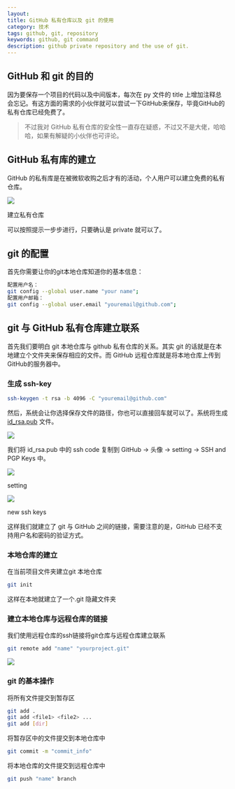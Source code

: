 ```yaml
---
layout:
title: GitHub 私有仓库以及 git 的使用
category: 技术
tags: github, git, repository
keywords: github, git command
description: github private repository and the use of git.
---
```


## GitHub 和 git 的目的

因为要保存一个项目的代码以及中间版本，每次在 py 文件的 title 上增加注释总会忘记。有这方面的需求的小伙伴就可以尝试一下GitHub来保存，毕竟GitHub的私有仓库已经免费了。

> 不过我对 GitHub 私有仓库的安全性一直存在疑惑，不过又不是大佬，哈哈哈，如果有解疑的小伙伴也可评论。

## GitHub 私有库的建立

GitHub 的私有库是在被微软收购之后才有的活动，个人用户可以建立免费的私有仓库。

![](https://picx.zhimg.com/v2-d4398cf34d38782b10820678a2dd6cd3_1440w.jpg)

建立私有仓库

可以按照提示一步步进行，只要确认是 private 就可以了。

## git 的配置

首先你需要让你的git本地仓库知道你的基本信息：

```bash
配置用户名：
git config --global user.name "your name";
配置用户邮箱：
git config --global user.email "youremail@github.com";
```

## git 与 GitHub 私有仓库建立联系

首先我们要明白 git 本地仓库与 github 私有仓库的关系。其实 git 的话就是在本地建立个文件夹来保存相应的文件。而 GitHub 远程仓库就是将本地仓库上传到GitHub的服务器中。

### 生成 ssh-key

```bash
ssh-keygen -t rsa -b 4096 -C "youremail@github.com"
```

然后，系统会让你选择保存文件的路径，你也可以直接回车就可以了。系统将生成 [id\_rsa.pub](https://zhida.zhihu.com/search?content_id=198219686&content_type=Article&match_order=1&q=id_rsa.pub&zhida_source=entity) 文件。

![](https://pica.zhimg.com/v2-0f28056a1889e36bebeafe59a8d51cca_1440w.jpg)

我们将 id\_rsa.pub 中的 ssh code 复制到 GitHub -> 头像 -> setting -> SSH and PGP Keys 中。

![](https://picx.zhimg.com/v2-fa046b9a0d94afe81534794ef720d56b_1440w.jpg)

setting

![](https://pica.zhimg.com/v2-36bd5ed80f6edb8c148c6b3a4dae2ac8_1440w.jpg)

new ssh keys

这样我们就建立了 git 与 GitHub 之间的链接，需要注意的是，GitHub 已经不支持用户名和密码的验证方式。

### 本地仓库的建立

在当前项目文件夹建立git 本地仓库

```bash
git init
```

这样在本地就建立了一个.git 隐藏文件夹

### 建立本地仓库与远程仓库的链接

我们使用远程仓库的ssh链接将git仓库与远程仓库建立联系

```bash
git remote add "name" "yourproject.git"
```
![](https://picx.zhimg.com/v2-41363bdfc8f4f68ee30f3d1cfd4b6603_1440w.jpg)

### git 的基本操作

将所有文件提交到暂存区

```bash
git add .
git add <file1> <file2> ...
git add [dir]
```

将暂存区中的文件提交到本地仓库中

```bash
git commit -m "commit_info"
```

将本地仓库的文件提交到远程仓库中

```bash
git push "name" branch
```